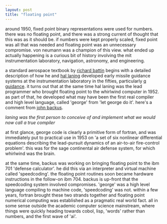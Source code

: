 ```yaml
---
layout: post
title: "floating point"
---
```


around 1950, fixed point binary representations were used for numbers. there was no floating point, and there was a strong current of thought that this was as it should be. if numbers were kept properly scaled, fixed point was all that was needed and floating point was an unnecessary compromise. von neumann was a champion of this view. what ended up actually happening is a curious bit of history involving the mit instrumentation laboratory, navigation, astronomy, and engineering.

a standard aerospace textbook by [richard battin](https://en.wikipedia.org/wiki/Richard_Battin) begins with a detailed description of how he and [hal laning](https://en.wikipedia.org/wiki/J._Halcombe_Laning) developed early missile guidance systems at the instrumentation laboratory in the fifties, particularly [q guidance](https://en.wikipedia.org/wiki/Q-guidance).
it turns out that at the same time hal laning was the lead programmer who brought floating point to the whirlwind computer in 1952. as part of that, he developed what may have been the first real compiler and high level language, called 'george' from 'let george do it'. here's a comment from [john backus](https://en.wikipedia.org/wiki/John_Backus).

_laning was the first person to conceive of and implement what we would now call a true compiler_

at first glance, george code is clearly a primitive form of fortran, and was immediately put to practical use in 1953 on 'a set of six nonlinear differential equations describing the lead-pursuit dynamics of an air-to-air fire-control problem'. this was for the sage continental air defense system, for which whirlwind was the brain.

at the same time, backus was working on bringing floating point to the ibm 701 'defense calculator'. he did this via an interpreter and virtual machine called 'speedcoding'. the floating point routines soon became hardware instructions in the follow-on ibm 704. backus is up-front that the speedcoding system involved compromises. 'george' was a high level language compiling to machine code, 'speedcoding' was not. within a few years, fortran brought these two strands together and floating point numerical computing was established as a pragmatic real world fact. all in some sense outside the academic computer science mainstream, where things were quickly heading towards cobol, lisp, 'words' rather than numbers, and the first wave of 'ai'.
